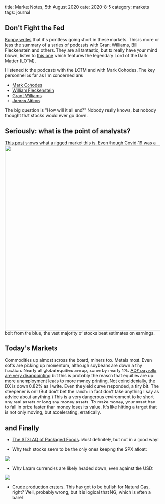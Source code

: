 title: Market Notes, 5th August 2020
date: 2020-8-5
category: markets
tags: journal

## Don't Fight the Fed

[Kuppy writes](https://adventuresincapitalism.com/2020/08/05/stop-shorting-project-zimbabwe/) that it's pointless going short in these markets. 
This is more or less the summary of a series of podcasts with Grant Williams, Bill Fleckenstein and others.
They are all fantastic, but to really have your mind blown, listen to [this one](https://ttmygh.podbean.com/e/teg_0002/) which features the legendary Lord of the Dark Matter (LOTM).

I listened to the podcasts with the LOTM and with Mark Cohodes. The key personnel  as far as I'm concerned are:

* [Mark Cohodes](https://twitter.com/AlderLaneeggs)
* [William Fleckenstein](https://twitter.com/fleckcap)
* [Grant Williams](https://twitter.com/ttmygh)
* [James Aitken](https://twitter.com/AitkenAdvisors)

The big question is "How will it all end?" Nobody really knows, but nobody thought that stocks would ever go down.

## Seriously: what is the point of analysts?

[This post<img src="https://tme2.nyc3.digitaloceanspaces.com/images/06661eb5819aa286d902625d5fc84b35" width=600 style="float:right">](https://themarketear.com/posts/cjGs7JcGTH) shows what a rigged market this is. 
Even though Covid-19 was a bolt from the blue, the vast majority of stocks beat estimates on earnings.

## Today's Markets

Commodities up almost across the board, miners too.
Metals most. Even softs are picking up momentum, although soybeans are down a tiny fraction.
Nearly all global equities are up, some by nearly 1%.
[ADP payrolls are very disappointing](https://www.cnbc.com/2020/08/05/adp-private-payroll-growth-at-167000-in-july-well-below-expectations.html) but this is probably the reason that equities are up: more unemployment leads to more money printing.
Not coincidentally, the DX is down 0.82% as I write.
Even the yield curve responded, a tiny bit. The steepener is on! (But don't bet the ranch: in fact don't take anything I say as advice about anything.)
This is a very dangerous environment to be short any real assets or long any money assets.
To make money, your asset has to fall in price faster than money loses its value.
It's like hitting a target that is not only moving, but accelerating, erratically.

## and Finally

* [The $TSLAQ of Packaged Foods](https://twitter.com/carlquintanilla/status/1291006991515738114/photo/1). Most definitely, but not in a good way!

* Why tech stocks seem to be the only ones keeping the SPX afloat:
<img src="https://si.wsj.net/public/resources/images/B3-HD627_Dshot_NS_20200731041815.png">

* Why Latam currencies are likely headed down, even against the USD:
<img src="https://thedailyshot.com/wp-content/uploads/EM-AR-USD-Purchases0804043328.png">

* [Crude production craters](https://wolfstreet.com/2020/08/05/us-crude-oil-production-plunged-most-ever-natural-gas-followed-the-great-american-oil-gas-bust-phase-2/). This has got to be bullish for Natural Gas, right? Well, probably wrong, but it is logical that NG, which is often a barel